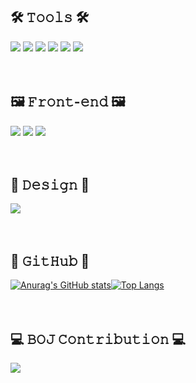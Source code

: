 <!-- **jueunkorstd/jueunkorstd** is a ✨ _   special_ ✨ repository because its `README.md` (this file) appears on your GitHub profile. -->

<div align=>

## 🛠 𝚃𝚘𝚘𝚕𝚜 🛠 ##
<img src="https://img.shields.io/badge/Visual Studio Code-007ACC?style=for-the-badge&logo=Visual Studio Code&logoColor=white"/>  <img src="https://img.shields.io/badge/Git-F05032?style=for-the-badge&logo=Git&logoColor=white"/>
<img src="https://img.shields.io/badge/GitHub-181717?style=for-the-badge&logo=GitHub&logoColor=white"/>  <img src="https://img.shields.io/badge/Sourcetree-0052CC?style=for-the-badge&logo=Sourcetree&logoColor=white"/>  <img src="https://img.shields.io/badge/Notion-fff?style=for-the-badge&logo=Notion&logoColor=black"/>  <img src="https://img.shields.io/badge/Miro-050038?style=for-the-badge&logo=Miro&logoColor=white"/>
<br><br><br>

## 🖼 𝙵𝚛𝚘𝚗𝚝-𝚎𝚗𝚍 🖼 ##

<img src="https://img.shields.io/badge/HTML5-E34F26?style=for-the-badge&logo=HTML5&logoColor=white"/>  <img src="https://img.shields.io/badge/CSS3-1572B6?style=for-the-badge&logo=CSS3&logoColor=white"/>  <img src="https://img.shields.io/badge/JavaScript-F7DF1E?style=for-the-badge&logo=JavaScript&logoColor=white"/>
<br><br><br>

## 🎨 𝙳𝚎𝚜𝚒𝚐𝚗 🎨 ##
<img src="https://img.shields.io/badge/Adobe XD-FF61F6?style=for-the-badge&logo=Adobe XD&logoColor=black"/>
<br><br><br>

## 🐾 𝙶𝚒𝚝𝙷𝚞𝚋 🐾 ##
[![Anurag's GitHub stats](https://github-readme-stats.vercel.app/api?username=jueunkorstd&theme=buefy)](https://github.com/jueunkorstd/github-readme-stats)[![Top Langs](https://github-readme-stats.vercel.app/api/top-langs/?username=jueunkorstd&theme=buefy&layout=compact)](https://github.com/anuraghazra/github-readme-stats)
<br><br><br>

## 💻 𝙱𝙾𝙹 𝙲𝚘𝚗𝚝𝚛𝚒𝚋𝚞𝚝𝚒𝚘𝚗 💻 ##
 <img src="http://mazandi.herokuapp.com/api?handle=jueunkorstd&theme=cold" />
 <br><br>   <br>
</div> 
